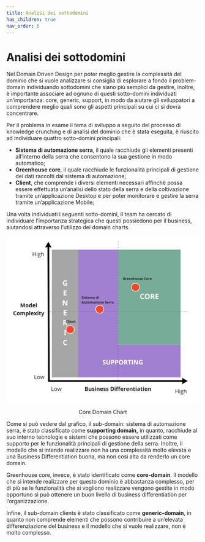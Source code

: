```yaml
---
title: Analisi dei sottodomini
has_children: true
nav_order: 6
---
```

# Analisi dei sottodomini

Nel Domain Driven Design per poter meglio gestire la complessità del dominio che si vuole analizzare si consiglia di esplorare a fondo il problem-domain individuando sottodomini che siano più semplici da gestire, inoltre, è importante associare ad ognuno di questi sotto-domini individuati un’importanza: core, generic, support, in modo da aiutare gli sviluppatori a comprendere meglio quali sono gli aspetti principali su cui ci si dovrà concentrare. 

Per il problema in esame il tema di sviluppo a seguito del processo di knowledge crunching e di analisi del dominio che è stata eseguita, è riuscito ad individuare quattro sotto-domini principali:

- **Sistema di automazione serra**, il quale racchiude gli elementi presenti all’interno della serra che consentono la sua gestione in modo automatico;
- **Greenhouse core**, il quale racchiude le funzionalità principali di gestione dei dati raccolti dal sistema di automazione;
- **Client**, che comprende i diversi elementi necessari affinchè possa essere effettuata un’analisi dello stato della serra e della coltivazione tramite un’applicazione Desktop e per poter monitorare e gestire la serra tramite un’applicazione Mobile;

Una volta individuati i seguenti sotto-domini, il team ha cercato di individuare l’importanza strategica che questi possiedono per il business, aiutandosi attraverso l’utilizzo dei domain charts.

![Core Domain Chart](img/Core_Domain_Chart.jpg)
 <p align="center">Core Domain Chart</p>

Come si può vedere dal grafico, il sub-domain: sistema di automazione serra, è stato classificato come **supporting domain,** in quanto, racchiude al suo interno tecnologie e sistemi che possono essere utilizzati come supporto per le funzionalità principali di gestione della serra. Inoltre, il modello che si intende realizzare non ha una complessità molto elevata e una Business Differentiation buona, ma non così alta da renderlo un core domain. 

Greenhouse core, invece, è stato identificato come **core-domain**. Il modello che si intende realizzare per questo dominio è abbastanza complesso, per di più se le funzionalità che si vogliono realizzare vengono gestite in modo opportuno si può ottenere un buon livello di business differentiation per l’organizzazione.

Infine, il sub-domain clients è stato classificato come **generic-domain**, in quanto non comprende elementi che possono contribuire a un’elevata differenziazione del business e il modello che si vuole realizzare, non è molto complesso.
